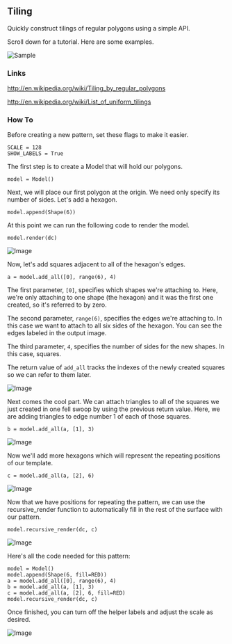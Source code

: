 ## Tiling

Quickly construct tilings of regular polygons using a simple API.

Scroll down for a tutorial. Here are some examples.

![Sample](http://i.imgur.com/VgkrtDb.gif)

### Links

http://en.wikipedia.org/wiki/Tiling_by_regular_polygons

http://en.wikipedia.org/wiki/List_of_uniform_tilings

### How To

Before creating a new pattern, set these flags to make it easier.

    SCALE = 128
    SHOW_LABELS = True

The first step is to create a Model that will hold our polygons.

    model = Model()

Next, we will place our first polygon at the origin. We need only specify its
number of sides. Let's add a hexagon.

    model.append(Shape(6))

At this point we can run the following code to render the model.

    model.render(dc)

![Image](http://i.imgur.com/BF9AZDw.png)

Now, let's add squares adjacent to all of the hexagon's edges.

    a = model.add_all([0], range(6), 4)

The first parameter, `[0]`, specifies which shapes we're attaching to. Here,
we're only attaching to one shape (the hexagon) and it was the first one
created, so it's referred to by zero.

The second parameter, `range(6)`, specifies the edges we're attaching to. In this
case we want to attach to all six sides of the hexagon. You can see the edges
labeled in the output image.

The third parameter, `4`, specifies the number of sides for the new shapes. In
this case, squares.

The return value of `add_all` tracks the indexes of the newly created squares
so we can refer to them later.

![Image](http://i.imgur.com/DwFKcL7.png)

Next comes the cool part. We can attach triangles to all of the squares we just
created in one fell swoop by using the previous return value. Here, we are
adding triangles to edge number 1 of each of those squares.

    b = model.add_all(a, [1], 3)

![Image](http://i.imgur.com/lkgFqrN.png)

Now we'll add more hexagons which will represent the repeating positions of
our template.

    c = model.add_all(a, [2], 6)

![Image](http://i.imgur.com/8mHYBoo.png)

Now that we have positions for repeating the pattern, we can use the
recursive_render function to automatically fill in the rest of the surface
with our pattern.

    model.recursive_render(dc, c)

![Image](http://i.imgur.com/vh2oQKB.png)

Here's all the code needed for this pattern:

    model = Model()
    model.append(Shape(6, fill=RED))
    a = model.add_all([0], range(6), 4)
    b = model.add_all(a, [1], 3)
    c = model.add_all(a, [2], 6, fill=RED)
    model.recursive_render(dc, c)

Once finished, you can turn off the helper labels and adjust the scale as
desired.

![Image](http://i.imgur.com/RETztFc.png)
